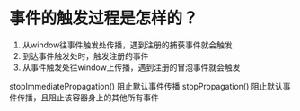 # 事件的触发过程是怎样的？
1. 从window往事件触发处传播，遇到注册的捕获事件就会触发
2. 到达事件触发处时，触发注册的事件
3. 从事件触发处往window上传播，遇到注册的冒泡事件就会触发

stopImmediatePropagation() 阻止默认事件传播
stopPropagation() 阻止默认事件传播，且阻止该容器身上的其他所有事件